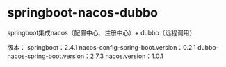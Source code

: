 # springboot-nacos-dubbo
springboot集成nacos（配置中心、注册中心）+ dubbo（远程调用）

版本：
springboot：2.4.1
nacos-config-spring-boot.version：0.2.1
dubbo-nacos-spring-boot.version：2.7.3
nacos.version：1.0.1
